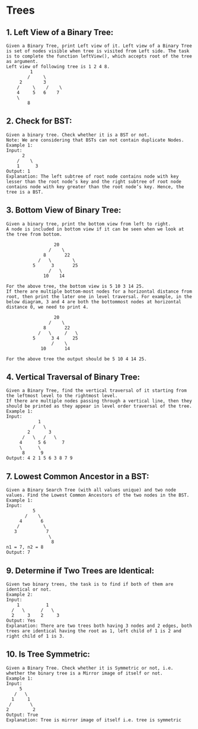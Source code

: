 # Trees

## 1. Left View of a Binary Tree:
    Given a Binary Tree, print Left view of it. Left view of a Binary Tree is set of nodes visible when tree is visited from Left side. The task is to complete the function leftView(), which accepts root of the tree as argument.
    Left view of following tree is 1 2 4 8.
             1
            /     \
         2        3
        /     \    /    \
        4     5   6    7
        \
            8   
        
## 2. Check for BST:
    Given a binary tree. Check whether it is a BST or not.
    Note: We are considering that BSTs can not contain duplicate Nodes.
    Example 1:
    Input:
          2
        /    \
        1      3
    Output: 1 
    Explanation: The left subtree of root node contains node with key lesser than the root node’s key and the right subtree of root node contains node with key greater than the root node’s key. Hence, the tree is a BST.

## 3. Bottom View of Binary Tree:
    Given a binary tree, print the bottom view from left to right.
    A node is included in bottom view if it can be seen when we look at the tree from bottom.

                      20
                    /    \
                  8       22
                /   \        \
              5      3       25
                    /   \      
                  10    14

    For the above tree, the bottom view is 5 10 3 14 25.
    If there are multiple bottom-most nodes for a horizontal distance from root, then print the later one in level traversal. For example, in the below diagram, 3 and 4 are both the bottommost nodes at horizontal distance 0, we need to print 4.

                      20
                    /    \
                  8       22
                /   \     /   \
              5      3 4     25
                     /    \      
                 10       14

    For the above tree the output should be 5 10 4 14 25.

## 4. Vertical Traversal of Binary Tree:
    Given a Binary Tree, find the vertical traversal of it starting from the leftmost level to the rightmost level.
    If there are multiple nodes passing through a vertical line, then they should be printed as they appear in level order traversal of the tree.
    Example 1:
    Input:
                1
              /   \
            2       3
          /   \   /   \
         4      5 6      7
         \      \
          8      9           
    Output: 4 2 1 5 6 3 8 7 9 

## 7. Lowest Common Ancestor in a BST:
    Given a Binary Search Tree (with all values unique) and two node values. Find the Lowest Common Ancestors of the two nodes in the BST.
    Example 1:
    Input:
              5
           /    \
         4       6
        /         \
       3           7
                    \
                     8
    n1 = 7, n2 = 8
    Output: 7

## 9. Determine if Two Trees are Identical:
    Given two binary trees, the task is to find if both of them are identical or not. 
    Example 2:
    Input:
        1          1
      /   \      /   \
      2     3    2     3
    Output: Yes
    Explanation: There are two trees both having 3 nodes and 2 edges, both trees are identical having the root as 1, left child of 1 is 2 and right child of 1 is 3.

## 10. Is Tree Symmetric:
    Given a Binary Tree. Check whether it is Symmetric or not, i.e. whether the binary tree is a Mirror image of itself or not.
    Example 1:
    Input:
         5
       /   \
      1     1
     /       \
    2         2
    Output: True
    Explanation: Tree is mirror image of itself i.e. tree is symmetric
